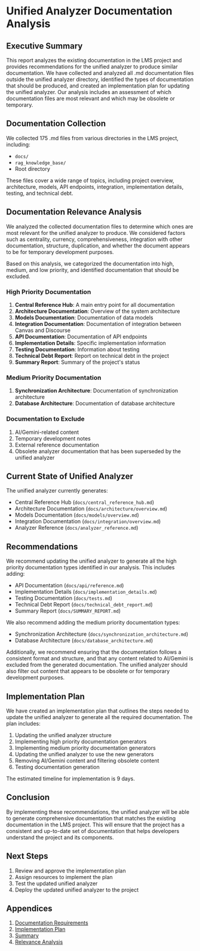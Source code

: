 # Unified Analyzer Documentation Analysis

## Executive Summary

This report analyzes the existing documentation in the LMS project and provides recommendations for the unified analyzer to produce similar documentation. We have collected and analyzed all .md documentation files outside the unified analyzer directory, identified the types of documentation that should be produced, and created an implementation plan for updating the unified analyzer. Our analysis includes an assessment of which documentation files are most relevant and which may be obsolete or temporary.

## Documentation Collection

We collected 175 .md files from various directories in the LMS project, including:
- `docs/`
- `rag_knowledge_base/`
- Root directory

These files cover a wide range of topics, including project overview, architecture, models, API endpoints, integration, implementation details, testing, and technical debt.

## Documentation Relevance Analysis

We analyzed the collected documentation files to determine which ones are most relevant for the unified analyzer to produce. We considered factors such as centrality, currency, comprehensiveness, integration with other documentation, structure, duplication, and whether the document appears to be for temporary development purposes.

Based on this analysis, we categorized the documentation into high, medium, and low priority, and identified documentation that should be excluded.

### High Priority Documentation

1. **Central Reference Hub**: A main entry point for all documentation
2. **Architecture Documentation**: Overview of the system architecture
3. **Models Documentation**: Documentation of data models
4. **Integration Documentation**: Documentation of integration between Canvas and Discourse
5. **API Documentation**: Documentation of API endpoints
6. **Implementation Details**: Specific implementation information
7. **Testing Documentation**: Information about testing
8. **Technical Debt Report**: Report on technical debt in the project
9. **Summary Report**: Summary of the project's status

### Medium Priority Documentation

1. **Synchronization Architecture**: Documentation of synchronization architecture
2. **Database Architecture**: Documentation of database architecture

### Documentation to Exclude

1. AI/Gemini-related content
2. Temporary development notes
3. External reference documentation
4. Obsolete analyzer documentation that has been superseded by the unified analyzer

## Current State of Unified Analyzer

The unified analyzer currently generates:
- Central Reference Hub (`docs/central_reference_hub.md`)
- Architecture Documentation (`docs/architecture/overview.md`)
- Models Documentation (`docs/models/overview.md`)
- Integration Documentation (`docs/integration/overview.md`)
- Analyzer Reference (`docs/analyzer_reference.md`)

## Recommendations

We recommend updating the unified analyzer to generate all the high priority documentation types identified in our analysis. This includes adding:
- API Documentation (`docs/api/reference.md`)
- Implementation Details (`docs/implementation_details.md`)
- Testing Documentation (`docs/tests.md`)
- Technical Debt Report (`docs/technical_debt_report.md`)
- Summary Report (`docs/SUMMARY_REPORT.md`)

We also recommend adding the medium priority documentation types:
- Synchronization Architecture (`docs/synchronization_architecture.md`)
- Database Architecture (`docs/database_architecture.md`)

Additionally, we recommend ensuring that the documentation follows a consistent format and structure, and that any content related to AI/Gemini is excluded from the generated documentation. The unified analyzer should also filter out content that appears to be obsolete or for temporary development purposes.

## Implementation Plan

We have created an implementation plan that outlines the steps needed to update the unified analyzer to generate all the required documentation. The plan includes:

1. Updating the unified analyzer structure
2. Implementing high priority documentation generators
3. Implementing medium priority documentation generators
4. Updating the unified analyzer to use the new generators
5. Removing AI/Gemini content and filtering obsolete content
6. Testing documentation generation

The estimated timeline for implementation is 9 days.

## Conclusion

By implementing these recommendations, the unified analyzer will be able to generate comprehensive documentation that matches the existing documentation in the LMS project. This will ensure that the project has a consistent and up-to-date set of documentation that helps developers understand the project and its components.

## Next Steps

1. Review and approve the implementation plan
2. Assign resources to implement the plan
3. Test the updated unified analyzer
4. Deploy the updated unified analyzer to the project

## Appendices

1. [Documentation Requirements](documentation_requirements.md)
2. [Implementation Plan](implementation_plan.md)
3. [Summary](summary.md)
4. [Relevance Analysis](relevance_analysis.md)
